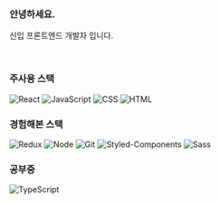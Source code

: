### 안녕하세요.

신입 프론트엔드 개발자 입니다.

<br/>

### 주사용 스택

![React](https://img.shields.io/badge/React-0088CC?style=flat-square&logo=React&logoColor=white)
![JavaScript](https://img.shields.io/badge/JavaScript-d99a26?style=flat-square&logo=JavaScript&logoColor=white)
![CSS](https://img.shields.io/badge/CSS-1572B6?style=flat-square&logo=CSS3&logoColor=white)
![HTML](https://img.shields.io/badge/HTML-E34F26?style=flat-square&logo=HTML5&logoColor=white)

### 경험해본 스택
![Redux](https://img.shields.io/badge/Redux-764ABC?style=flat-square&logo=Redux&logoColor=white)
![Node](https://img.shields.io/badge/Node-339933?style=flat-square&logo=node.js&logoColor=white)
![Git](https://img.shields.io/badge/Git-F05032?style=flat-square&logo=git&logoColor=white)
![Styled-Components](https://img.shields.io/badge/Styled--Components-DB7093?style=flat-square&logo=styled-components&logoColor=white)
![Sass](https://img.shields.io/badge/Sass-CC6699?style=flat-square&logo=Sass&logoColor=white)

### 공부중
![TypeScript](https://img.shields.io/badge/TypeScript-3178C6?style=flat-square&logo=typescript&logoColor=white)
